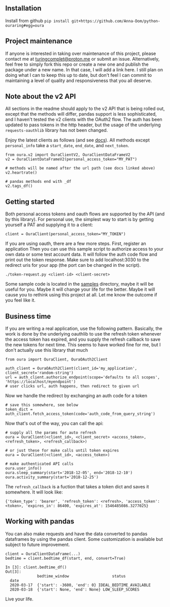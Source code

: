 
## Installation

Install from github `pip install git+https://github.com/Anna-Dom/python-ouraring#egg=oura`

## Project maintenance
If anyone is interested in taking over maintenance of this project, please contact me at
turingcomplet@proton.me or submit an issue. Alternatively, feel free to simply fork this
repo or create a new one and publish the package under a new name. In that case, I will
add a link here. I still plan on doing what I can to keep this up to date, but don't
feel I can commit to maintaining a level of quality and responsiveness that you all
deserve.

## Note about the v2 API
All sections in the readme should apply to the v2 API that is being rolled out, except that the
methods will differ, pandas support is less sophisticated, and I haven't tested the v2
clients with the OAuth2 flow. The auth has been updated to pass tokens in the http
header, but the usage of the underlying `requests-oauthlib` library has not been
changed.

Enjoy the latest clients as follows (and see
[docs](https://cloud.ouraring.com/v2/docs)). All methods except `personal_info` take a
`start_date`, `end_date`, and `next_token`.
```
from oura.v2 import OuraClientV2, OuraClientDataFrameV2
v2 = OuraClientDataFrameV2(personal_access_token="MY_PAT")

# methods will be named after the url path (see docs linked above)
v2.heartrate()

# pandas methods end with _df
v2.tags_df()
```

## Getting started

Both personal access tokens and oauth flows are supported by the API (and by
this library). For personal use, the simplest way to start is by getting
yourself a PAT and supplying it to a client:

```
client = OuraClient(personal_access_token="MY_TOKEN")
```

If you are using oauth, there are a few more steps. First, register an application
Then you can use this sample script to authorize access to your own data or some test account data. It will follow the auth code flow and print out the token response. Make sure to add localhost:3030 to the redirect uris for your app (the port can be changed in the script).
```
./token-request.py <client-id> <client-secret>
``` 

Some sample code is located in the [samples](samples) directory, maybe it will be useful for you. Maybe it will change your life for the better. Maybe it will cause you to rethink using this project at all. Let me know the outcome if you feel like it.


## Business time

If you are writing a real application, use the following pattern. Basically, the work is done by the underlying oauthlib to use the refresh token whenever the access token has expired, and you supply the refresh callback to save the new tokens for next time. This seems to have worked fine for me, but I don't actually use this library that much
```
from oura import OuraClient, OuraOAuth2Client

auth_client = OuraOAuth2Client(client_id='my_application', client_secret='random-string')
url = auth_client.authorize_endpoint(scope='defaults to all scopes', 'https://localhost/myendpoint')
# user clicks url, auth happens, then redirect to given url
```

Now we handle the redirect by exchanging an auth code for a token

```
# save this somewhere, see below
token_dict = auth_client.fetch_access_token(code='auth_code_from_query_string')
```

Now that's out of the way, you can call the api:
```
# supply all the params for auto refresh
oura = OuraClient(<client_id>, <client_secret> <access_token>, <refresh_token>, <refresh_callback>)

# or just these for make calls until token expires
oura = OuraClient(<client_id>, <access_token>)

# make authenticated API calls
oura.user_info()
oura.sleep_summary(start='2018-12-05', end='2018-12-10')
oura.activity_summary(start='2018-12-25')
```


The `refresh_callback` is a fuction that takes a token dict and saves it somewhere. It will look like:
```
{'token_type': 'bearer', 'refresh_token': <refresh>, 'access_token': <token>, 'expires_in': 86400, 'expires_at': 1546485086.3277025}
```

## Working with pandas
You can also make requests and have the data converted to pandas dataframes by
using the pandas client. Some customization is available but subject to
future improvement.

```
client = OuraClientDataFrame(...)
bedtime = client.bedtime_df(start, end, convert=True)

In [3]: client.bedtime_df()
Out[3]:
              bedtime_window                   status
  date
  2020-03-17  {'start': -3600, 'end': 0} IDEAL_BEDTIME_AVAILABLE
  2020-03-18  {'start': None, 'end': None} LOW_SLEEP_SCORES
```


Live your life.
